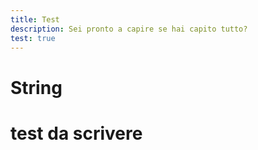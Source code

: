 ```yaml
---
title: Test
description: Sei pronto a capire se hai capito tutto?
test: true
---
```


# String

# test da scrivere
